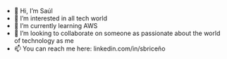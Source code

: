 - 👋 Hi, I’m Saúl
- 👀 I’m interested in all tech world
- 🌱 I’m currently learning AWS
- 💞️ I’m looking to collaborate on someone as passionate about the world of technology as me
- 📫 You can reach me here: linkedin.com/in/sbriceño

<!---
AndreSaul16/AndreSaul16 is a ✨ special ✨ repository because its `README.md` (this file) appears on your GitHub profile.
You can click the Preview link to take a look at your changes.
--->
